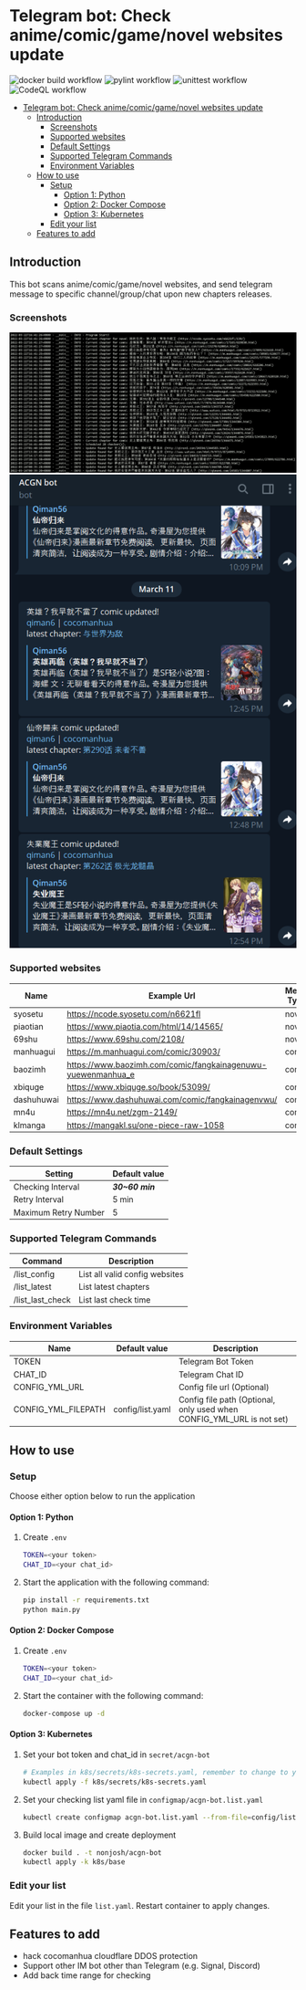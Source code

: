 # Telegram bot: Check anime/comic/game/novel websites update

![docker build workflow](https://github.com/nonjosh/acgn-bot/actions/workflows/docker-build.yml/badge.svg)
![pylint workflow](https://github.com/nonjosh/acgn-bot/actions/workflows/pylint.yml/badge.svg)
![unittest workflow](https://github.com/nonjosh/acgn-bot/actions/workflows/python-test.yml/badge.svg)
![CodeQL workflow](https://github.com/nonjosh/acgn-bot/actions/workflows/codeql-analysis.yml/badge.svg)

- [Telegram bot: Check anime/comic/game/novel websites update](#telegram-bot-check-animecomicgamenovel-websites-update)
  - [Introduction](#introduction)
    - [Screenshots](#screenshots)
    - [Supported websites](#supported-websites)
    - [Default Settings](#default-settings)
    - [Supported Telegram Commands](#supported-telegram-commands)
    - [Environment Variables](#environment-variables)
  - [How to use](#how-to-use)
    - [Setup](#setup)
      - [Option 1: Python](#option-1-python)
      - [Option 2: Docker Compose](#option-2-docker-compose)
      - [Option 3: Kubernetes](#option-3-kubernetes)
    - [Edit your list](#edit-your-list)
  - [Features to add](#features-to-add)

## Introduction

This bot scans anime/comic/game/novel websites, and send telegram message to specific channel/group/chat upon new chapters releases.

### Screenshots

![alt text](img/terminal-output.png)
![alt text](img/tg-output.png)

### Supported websites

| Name       | Example Url                                                    | Media Type |
| ---------- | -------------------------------------------------------------- | ---------- |
| syosetu    | <https://ncode.syosetu.com/n6621fl>                            | novel      |
| piaotian   | <https://www.piaotia.com/html/14/14565/>                       | novel      |
| 69shu      | <https://www.69shu.com/2108/>                                  | novel      |
| manhuagui  | <https://m.manhuagui.com/comic/30903/>                         | comic      |
| baozimh    | <https://www.baozimh.com/comic/fangkainagenuwu-yuewenmanhua_e> | comic      |
| xbiquge    | <https://www.xbiquge.so/book/53099/>                           | comic      |
| dashuhuwai | <https://www.dashuhuwai.com/comic/fangkainagenvwu/>            | comic      |
| mn4u       | <https://mn4u.net/zgm-2149/>                                   | comic      |
| klmanga    | <https://mangakl.su/one-piece-raw-1058>                        | comic      |

### Default Settings

| Setting              | Default value   |
| -------------------- | --------------- |
| Checking Interval    | **_30~60 min_** |
| Retry Interval       | 5 min           |
| Maximum Retry Number | 5               |

### Supported Telegram Commands

| Command          | Description                    |
| ---------------- | ------------------------------ |
| /list_config     | List all valid config websites |
| /list_latest     | List latest chapters           |
| /list_last_check | List last check time           |

### Environment Variables

| Name                | Default value    | Description                                                           |
| ------------------- | ---------------- | --------------------------------------------------------------------- |
| TOKEN               |                  | Telegram Bot Token                                                    |
| CHAT_ID             |                  | Telegram Chat ID                                                      |
| CONFIG_YML_URL      |                  | Config file url (Optional)                                            |
| CONFIG_YML_FILEPATH | config/list.yaml | Config file path (Optional, only used when CONFIG_YML_URL is not set) |

## How to use

### Setup

Choose either option below to run the application

#### Option 1: Python

1. Create `.env`

    ```sh
    TOKEN=<your token>
    CHAT_ID=<your chat_id>
    ```

2. Start the application with the following command:

    ```sh
    pip install -r requirements.txt
    python main.py
    ```

#### Option 2: Docker Compose

1. Create `.env`

    ```sh
    TOKEN=<your token>
    CHAT_ID=<your chat_id>
    ```

2. Start the container with the following command:

    ```sh
    docker-compose up -d
    ```

#### Option 3: Kubernetes

1. Set your bot token and chat_id in `secret/acgn-bot`

    ```sh
    # Examples in k8s/secrets/k8s-secrets.yaml, remember to change to your token/chat_id first
    kubectl apply -f k8s/secrets/k8s-secrets.yaml
    ```

2. Set your checking list yaml file in `configmap/acgn-bot.list.yaml`

    ```sh
    kubectl create configmap acgn-bot.list.yaml --from-file=config/list.yaml --dry-run=client -o yaml | kubectl apply -f -
    ```

3. Build local image and create deployment

    ```sh
    docker build . -t nonjosh/acgn-bot
    kubectl apply -k k8s/base
    ```

### Edit your list

Edit your list in the file `list.yaml`. Restart container to apply changes.

## Features to add

- hack cocomanhua cloudflare DDOS protection
- Support other IM bot other than Telegram (e.g. Signal, Discord)
- Add back time range for checking
